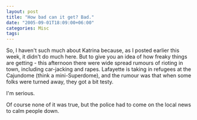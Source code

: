 ```yaml
---
layout: post
title: "How bad can it get? Bad."
date: "2005-09-01T18:09:00+06:00"
categories: Misc 
tags: 
---
```


So, I haven't such much about Katrina because, as I posted earlier this week, it didn't do much here. But to give you an idea of how freaky things are getting - this afternoon there were wide spread rumours of rioting in town, including car-jacking and rapes. Lafayette is taking in refugees at the Cajundome (think a mini-Superdome), and the rumour was that when some folks were turned away, they got a bit testy.

I'm serious.

Of course none of it was true, but the police had to come on the local news to calm people down.